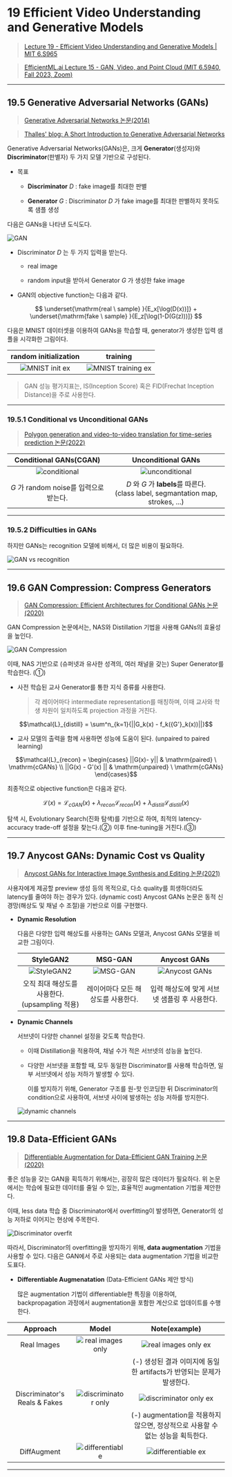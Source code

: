# 19 Efficient Video Understanding and Generative Models

> [Lecture 19 - Efficient Video Understanding and Generative Models | MIT 6.S965](https://youtu.be/0WZSzStMgLk?si=Kez32e0mNPgiZhjn)

> [EfficientML.ai Lecture 15 - GAN, Video, and Point Cloud (MIT 6.5940, Fall 2023, Zoom)](https://youtu.be/WU7tpyesm68?si=iRrWKkupS0KMkgUp)

---

## 19.5 Generative Adversarial Networks (GANs)

> [Generative Adversarial Networks 논문(2014)](https://arxiv.org/abs/1406.2661)

> [Thalles' blog: A Short Introduction to Generative Adversarial Networks](https://sthalles.github.io/intro-to-gans/)

Generative Adversarial Networks(GANs)은, 크게 **Generator**(생성자)와 **Discriminator**(판별자) 두 가지 모델 기반으로 구성된다.

- 목표

  - **Discriminator** $D$ : fake image를 최대한 판별

  - **Generator** $G$ : Discriminator $D$ 가 fake image를 최대한 판별하지 못하도록 샘플 생성

다음은 GANs을 나타낸 도식도다.

![GAN](images/GAN.png)

- Discriminator $D$ 는 두 가지 입력을 받는다.

  - real image
  
  - random input을 받아서 Generator $G$ 가 생성한 fake image

- GAN의 objective function는 다음과 같다.

$$ \underset{\mathrm{real \ sample} }{E_x[\log(D(x))]} + \underset{\mathrm{fake \ sample} }{E_z[\log(1-D(G(z)))]} $$

다음은 MNIST 데이터셋을 이용하여 GANs을 학습할 때, generator가 생성한 입력 샘플을 시각화한 그림이다.

| random initialization | training |
| :---: | :---: |
| ![MNIST init ex](images/mnist-initialization.png) | ![MNIST training ex](images/mnist-training.gif) |

> GAN 성능 평가지표는, IS(Inception Score) 혹은 FID(Frechat Inception Distance)을 주로 사용한다.

---

### 19.5.1 Conditional vs Unconditional GANs

> [Polygon generation and video-to-video translation for time-series prediction 논문(2022)](https://www.researchgate.net/figure/A-simplified-schematic-of-a-unconditional-GAN-and-b-conditional-GAN-Both-unconditional_fig3_363818922)

| Conditional GANs(CGAN) | Unconditional GANs |
| :---: | :---: |
| ![conditional](https://github.com/erectbranch/MIT-Efficient-AI/blob/master/2022/lec19/summary02/images/GAN_conditional.png) | ![unconditional](https://github.com/erectbranch/MIT-Efficient-AI/blob/master/2022/lec19/summary02/images/GAN_unconditional.png) |
| $G$ 가 random noise를 입력으로 받는다. | $D$ 와 $G$ 가 **labels**를 따른다.<br/>(class label, segmantation map, strokes, ...) |

---

### 19.5.2 Difficulties in GANs

하지만 GANs는 recognition 모델에 비해서, 더 많은 비용이 필요하다.

![GAN vs recognition](images/GAN_vs_recognition_model.png)

---

## 19.6 GAN Compression: Compress Generators

> [GAN Compression: Efficient Architectures for Conditional GANs 논문(2020)](https://arxiv.org/abs/2003.08936)

GAN Compression 논문에서는, NAS와 Distillation 기법을 사용해 GANs의 효율성을 높인다.

![GAN Compression](images/GAN_compression.png)

이때, NAS 기반으로 (슈퍼넷과 유사한 성격의, 여러 채널을 갖는) Super Generator를 학습한다. (①)

- 사전 학습된 교사 Generator를 통한 지식 증류를 사용한다.

  > 각 레이어마다 intermediate representation를 매칭하며, 이때 교사와 학생 차원이 일치하도록 projection 과정을 거친다.

```math
\mathcal{L}_{distill} = \sum^n_{k=1}{||G_k(x) - f_k({G'}_k(x))||}
```

- 교사 모델의 출력을 함께 사용하면 성능에 도움이 된다. (unpaired to paired learning)

```math
\mathcal{L}_{recon} = \begin{cases} ||G(x)- y|| & \mathrm{paired} \ \mathrm{cGANs} \\ ||G(x) - G'(x) || & \mathrm{unpaired} \ \mathrm{cGANs} \end{cases}
```

최종적으로 objective function은 다음과 같다.

```math
\mathcal{L}(x) = \mathcal{L}_{cGAN}(x) + {\lambda}_{recon}\mathcal{L}_{recon}(x) + {\lambda}_{distill}\mathcal{L}_{distill}(x)
```

탐색 시, Evolutionary Search(진화 탐색)를 기반으로 하여, 최적의 latency-accuracy trade-off 설정을 찾는다.(②) 이후 fine-tuning을 거친다.(③)

---

## 19.7 Anycost GANs: Dynamic Cost vs Quality

> [Anycost GANs for Interactive Image Synthesis and Editing 논문(2021)](https://arxiv.org/abs/2103.03243)

사용자에게 제공할 preview 생성 등의 목적으로, 다소 quality를 희생하더라도 latency를 줄여야 하는 경우가 있다. (dynamic cost) Anycost GANs 논문은 동적 신경망(해상도 및 채널 수 조절)을 기반으로 이를 구현했다.

- **Dynamic Resolution**

    다음은 다양한 입력 해상도를 사용하는 GANs 모델과, Anycost GANs 모델을 비교한 그림이다.

    | StyleGAN2 | MSG-GAN | Anycost GANs |
    | :---: | :---: | :---: |
    | ![StyleGAN2](images/res_StyleGAN2.png) | ![MSG-GAN](images/res_MSG-GAN.png) | ![Anycost GANs](images/res_Anycost_GANs.png) |
    | 오직 최대 해상도를 사용한다.<br/>(upsampling 적용) | 레이어마다 모든 해상도를 사용한다. | 입력 해상도에 맞게 서브넷 샘플링 후 사용한다. |

- **Dynamic Channels**

  서브넷이 다양한 channel 설정을 갖도록 학습한다.

  - 이때 Distillation을 적용하여, 채널 수가 적은 서브넷의 성능을 높인다.

  - 다양한 서브넷을 포함할 때, 모두 동일한 Discriminator를 사용해 학습하면, 일부 서브넷에서 성능 저하가 발생할 수 있다.

    이를 방지하기 위해, Generator 구조를 원-핫 인코딩한 뒤 Discriminator의 condition으로 사용하여, 서브넷 사이에 발생하는 성능 저하를 방지한다.

  ![dynamic channels](images/Anycost_GANs_channel.gif)

---

## 19.8 Data-Efficient GANs

> [Differentiable Augmentation for Data-Efficient GAN Training 논문(2020)](https://arxiv.org/abs/2006.10738)

좋은 성능을 갖는 GAN을 획득하기 위해서는, 굉장히 많은 데이터가 필요하다. 위 논문에서는 학습에 필요한 데이터를 줄일 수 있는, 효율적인 augmentation 기법을 제안한다.

이때, less data 학습 중 Discriminator에서 overfitting이 발생하면, Generator의 성능 저하로 이어지는 현상에 주목한다.

![Discriminator overfit](images/data-efficient_GAN_overfit.png)

따라서, Discriminator의 overfitting을 방지하기 위해, **data augmentation** 기법을 사용할 수 있다. 다음은 GAN에서 주로 사용되는 data augmentation 기법을 비교한 도표다.

- **Differentiable Augmenatation** (Data-Efficient GANs 제안 방식)

  많은 augmentation 기법이 differentiable한 특징을 이용하여, backpropagation 과정에서 augmentation을 포함한 계산으로 업데이트를 수행한다. 

| Approach | Model | Note(example) |
| :---: | :---: | :---: |
| Real Images | ![real images only](images/GAN_augment_ex_1.png) | ![real images only ex](images/GAN_augment_ex_1_note.png) |
| | | (-) 생성된 결과 이미지에 동일한 artifacts가 반영되는 문제가 발생한다. |
| Discriminator's Reals & Fakes | ![discriminator only](images/GAN_augment_ex_2.png) | ![discriminator only ex](images/GAN_augment_ex_2_note.png) |
| | | (-) augmentation을 적용하지 않으면, 정상적으로 사용할 수 없는 성능을 획득한다. |
| DiffAugment | ![differentiable](images/GAN_augment_ex_3.png) | ![differentiable ex](images/GAN_augment_ex_3_note.png) |

---